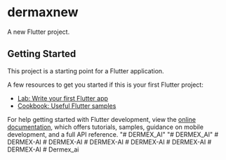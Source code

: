 # dermaxnew

A new Flutter project.

## Getting Started

This project is a starting point for a Flutter application.

A few resources to get you started if this is your first Flutter project:

- [Lab: Write your first Flutter app](https://docs.flutter.dev/get-started/codelab)
- [Cookbook: Useful Flutter samples](https://docs.flutter.dev/cookbook)

For help getting started with Flutter development, view the
[online documentation](https://docs.flutter.dev/), which offers tutorials,
samples, guidance on mobile development, and a full API reference.
"# DERMEX_AI" 
"# DERMEX_AI" 
#   D E R M E X - A I  
 #   D E R M E X - A I  
 #   D E R M E X - A I  
 #   D E R M E X - A I  
 #   D E R M E X - A I  
 #   D E R M E X - A I  
 #   D e r m e x _ a i  
 